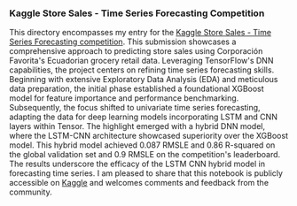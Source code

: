 ### Kaggle Store Sales - Time Series Forecasting Competition
This directory encompasses my entry for the [Kaggle Store Sales - Time Series Forecasting competition](https://www.kaggle.com/competitions/store-sales-time-series-forecasting). This submission showcases a comprehensive approach to predicting store sales using Corporación Favorita's Ecuadorian grocery retail data. Leveraging TensorFlow's DNN capabilities, the project centers on refining time series forecasting skills. Beginning with extensive Exploratory Data Analysis (EDA) and meticulous data preparation, the initial phase established a foundational XGBoost model for feature importance and performance benchmarking. Subsequently, the focus shifted to univariate time series forecasting, adapting the data for deep learning models incorporating LSTM and CNN layers within Tensor. The highlight emerged with a hybrid DNN model, where the LSTM-CNN architecture showcased superiority over the XGBoost model. This hybrid model achieved 0.087 RMSLE and 0.86 R-squared on the global validation set and 0.9 RMSLE on the competition's leaderboard. The results underscore the efficacy of the LSTM CNN hybrid model in forecasting time series. I am pleased to share that this notebook is publicly accessible on [Kaggle](https://www.kaggle.com/code/pelinkeskin/time-series-forecasting-with-tensorflow-lstm-cnn) and welcomes comments and feedback from the community.

